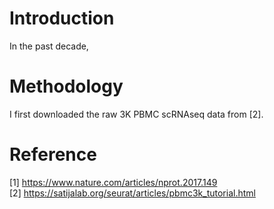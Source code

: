 # Introduction
In the past decade,

# Methodology
I first downloaded the raw 3K PBMC scRNAseq data from [2].

# Reference
[1] https://www.nature.com/articles/nprot.2017.149  
[2] https://satijalab.org/seurat/articles/pbmc3k_tutorial.html
